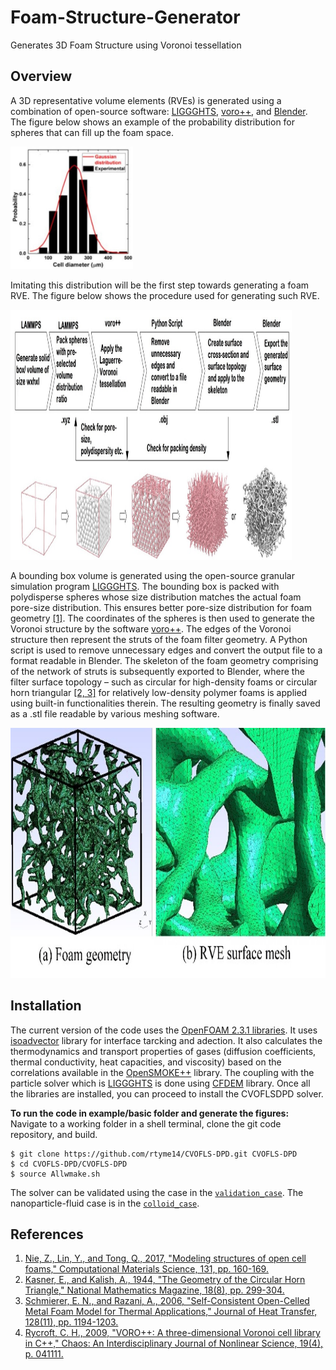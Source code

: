 # Foam-Structure-Generator
Generates 3D Foam Structure using Voronoi tessellation

## Overview
A 3D representative volume elements (RVEs) is generated using a combination of open-source software: [LIGGGHTS](https://www.cfdem.com/liggghtsr-open-source-discrete-element-method-particle-simulation-code), [voro++](http://math.lbl.gov/voro++/about.html), and [Blender](https://www.blender.org/). The figure below shows an example of the probability distribution for spheres that can fill up the foam space. 

<img src="https://github.com/rtymea14/Foam-Structure-Generator/blob/main/SphereDist.jpg" width="196" height="196" />

Imitating this distribution will be the first step towards generating a foam RVE. The figure below shows the procedure used for generating such RVE. 

<img src="https://github.com/rtymea14/Foam-Structure-Generator/blob/main/process.jpg" width="450" height="400" />

A bounding box volume is generated using the open-source granular simulation program [LIGGGHTS](https://www.cfdem.com/liggghtsr-open-source-discrete-element-method-particle-simulation-code). The bounding box is packed with polydisperse spheres whose size distribution matches the actual foam pore-size distribution. This ensures better pore-size distribution for foam geometry [[1]](#References). The coordinates of the spheres is then used to generate the Voronoi structure by the software [voro++](http://math.lbl.gov/voro++/about.html). The edges of the Voronoi structure then represent the struts of the foam filter geometry. A Python script is used to remove unnecessary edges and convert the output file to a format readable in Blender. The skeleton of the foam geometry comprising of the network of struts is subsequently exported to Blender, where the filter surface topology – such as circular for high-density foams or circular horn triangular [[2, 3]](#References) for relatively low-density polymer foams is applied using built-in functionalities therein. The resulting geometry is finally saved as a .stl file readable by various meshing software.

<img src="https://github.com/rtymea14/Foam-Structure-Generator/blob/main/mesh.jpg" width="650" height="400" />

## Installation
The current version of the code uses the [OpenFOAM 2.3.1 libraries](http://www.openfoam.org/archive/2.3.1/download/source.php). It uses [isoadvector](https://github.com/isoAdvector/isoAdvector) library for interface tarcking and adection. It also calculates the thermodynamics and transport properties of gases (diffusion coefficients, thermal conductivity, heat capacities, and viscosity) based on the correlations available in the [OpenSMOKE++](https://www.opensmokepp.polimi.it) library. The coupling with the particle solver which is [LIGGGHTS](https://www.cfdem.com/liggghtsr-open-source-discrete-element-method-particle-simulation-code) is done using [CFDEM](https://www.cfdem.com/cfdemrcoupling-open-source-cfd-dem-framework) library. Once all the libraries are installed, you can proceed to install the CVOFLSDPD solver. 

**To run the code in example/basic folder and generate the figures:**
Navigate to a working folder in a shell terminal, clone the git code repository, and build.
```
$ git clone https://github.com/rtyme14/CVOFLS-DPD.git CVOFLS-DPD
$ cd CVOFLS-DPD/CVOFLS-DPD
$ source Allwmake.sh
```

The solver can be validated using the case in the [`validation_case`](validation_case). The nanoparticle-fluid case is in the [`colloid_case`](colloid_case).  

## References
1.  [Nie, Z., Lin, Y., and Tong, Q., 2017, "Modeling structures of open cell foams," Computational Materials Science, 131, pp. 160-169.](http://dx.doi.org/10.1016/j.commatsci.2017.01.029)
2.  [Kasner, E., and Kalish, A., 1944, "The Geometry of the Circular Horn Triangle," National Mathematics Magazine, 18(8), pp. 299-304.](https://doi.org/10.2307/3030080)
3.  [Schmierer, E. N., and Razani, A., 2006, "Self-Consistent Open-Celled Metal Foam Model for Thermal Applications," Journal of Heat Transfer, 128(11), pp. 1194-1203.](https://doi.org/10.1115/1.2352787)
4.  [Rycroft, C. H., 2009, "VORO++: A three-dimensional Voronoi cell library in C++," Chaos: An Interdisciplinary Journal of Nonlinear Science, 19(4), p. 041111.](https://doi.org/10.1063/1.3215722)
